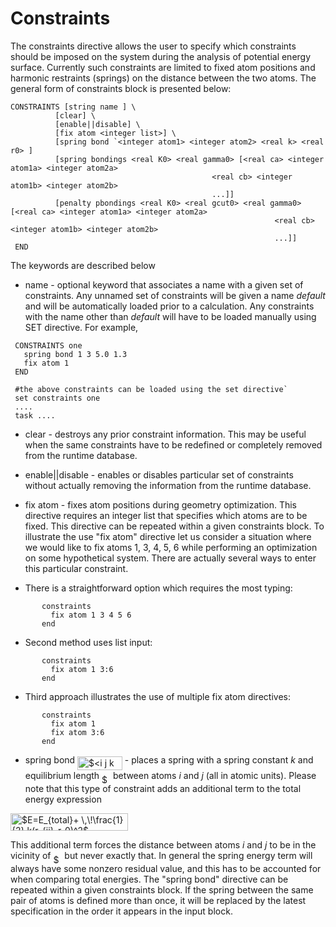 # Constraints

The constraints directive allows the user to specify which constraints
should be imposed on the system during the analysis of potential energy
surface. Currently such constraints are limited to fixed atom positions
and harmonic restraints (springs) on the distance between the two atoms.
The general form of constraints block is presented
below:
```
CONSTRAINTS [string name ] \  
          [clear] \  
          [enable||disable] \  
          [fix atom <integer list>] \  
          [spring bond `<integer atom1> <integer atom2> <real k> <real r0> ]  
          [spring bondings <real K0> <real gamma0> [<real ca> <integer atom1a> <integer atom2a> 
                                             <real cb> <integer atom1b> <integer atom2b>
                                             ...]]
          [penalty pbondings <real K0> <real gcut0> <real gamma0> [<real ca> <integer atom1a> <integer atom2a> 
                                                           <real cb> <integer atom1b> <integer atom2b>
                                                           ...]]
 END
```
The keywords are described below

  - name - optional keyword that associates a name with a given set of
    constraints. Any unnamed set of constraints will be given a name
    *default* and will be automatically loaded prior to a calculation.
    Any constraints with the name other than *default* will have to be
    loaded manually using SET directive. For example,
```
 CONSTRAINTS one  
   spring bond 1 3 5.0 1.3
   fix atom 1  
 END 
  
 #the above constraints can be loaded using the set directive`  
 set constraints one  
 ....  
 task ....
```
  - clear - destroys any prior constraint information. This may be
    useful when the same constraints have to be redefined or completely
    removed from the runtime database.

<!-- end list -->

  - enable||disable - enables or disables particular set of constraints
    without actually removing the information from the runtime database.

<!-- end list -->

  - fix atom - fixes atom positions during geometry optimization. This
    directive requires an integer list that specifies which atoms are to
    be fixed. This directive can be repeated within a given constraints
    block. To illustrate the use "fix atom" directive let us consider a
    situation where we would like to fix atoms 1, 3, 4, 5, 6 while
    performing an optimization on some hypothetical system. There are
    actually several ways to enter this particular constraint.

<!-- end list -->

  - There is a straightforward option which requires the most
        typing:
```
       constraints  
         fix atom 1 3 4 5 6 
       end
```
  - Second method uses list input:
```
       constraints  
         fix atom 1 3:6  
       end
```
  - Third approach illustrates the use of multiple fix atom
        directives:
```
       constraints 
         fix atom 1 
         fix atom 3:6 
       end
```
  - spring bond <img alt="$&lt;i j k r_0&gt;$" src="https://raw.githubusercontent.com/wiki/nwchemgit/nwchem/svgs/424902055502ece4201b8adbfaa6ef95.svg?invert_in_darkmode&sanitize=true" align=middle width="71.741175pt" height="22.74591pt"/> - places a spring with a spring constant
    *k* and equilibrium length <img alt="$r_0$" src="https://raw.githubusercontent.com/wiki/nwchemgit/nwchem/svgs/1db75c795ab2c794f72bbe79b8113be1.svg?invert_in_darkmode&sanitize=true" align=middle width="13.91676pt" height="14.10255pt"/> between atoms *i* and *j* (all in
    atomic units). Please note that this type of constraint adds an
    additional term to the total energy expression

<img alt="$E=E_{total}+ \,\!\frac{1}{2} k(r_{ij}-r_0)^2$" src="https://raw.githubusercontent.com/wiki/nwchemgit/nwchem/svgs/2f6a0c2ad3fa444503a3d7e314f3f89f.svg?invert_in_darkmode&sanitize=true" align=middle width="188.214345pt" height="27.72033pt"/>

This additional term forces the distance between atoms *i* and *j* to be
in the vicinity of <img alt="$r_0$" src="https://raw.githubusercontent.com/wiki/nwchemgit/nwchem/svgs/1db75c795ab2c794f72bbe79b8113be1.svg?invert_in_darkmode&sanitize=true" align=middle width="13.91676pt" height="14.10255pt"/> but never exactly that. In general the spring
energy term will always have some nonzero residual value, and this has
to be accounted for when comparing total energies. The "spring bond"
directive can be repeated within a given constraints block. If the
spring between the same pair of atoms is defined more than once, it will
be replaced by the latest specification in the order it appears in the
input block.
